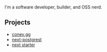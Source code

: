 I'm a software developer, builder, and OSS nerd.

## Projects

- [coney.gg](https://coney.gg)
- [next-postgrest](https://github.com/zeevo/next-postgrest)
- [next starter](https://github.com/zeevo/t3-shadcn-ui)

